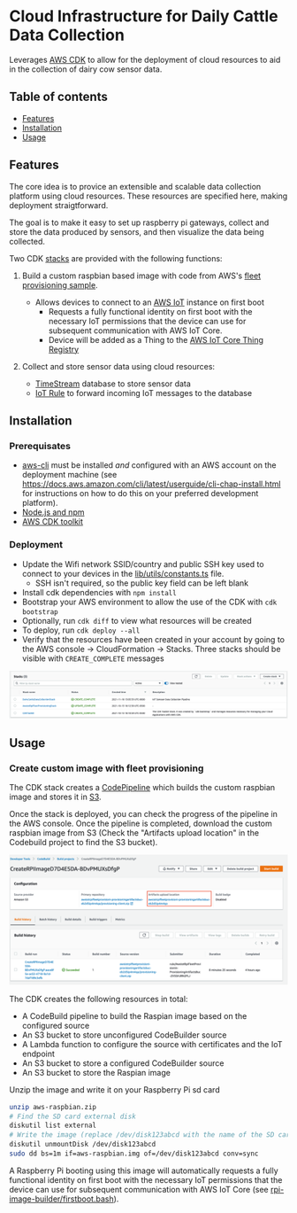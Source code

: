 # Cloud Infrastructure for Daily Cattle Data Collection

Leverages [AWS CDK](https://aws.amazon.com/cdk/) to allow for the deployment of cloud resources to aid in the collection of dairy cow sensor data.

## Table of contents
- [Features](#-features)
- [Installation](#-install)
- [Usage](#-usage)

## Features

The core idea is to provice an extensible and scalable data collection platform using cloud resources. These resources are specified here, making deployment straigtforward.

The goal is to make it easy to set up raspberry pi gateways, collect and store the data produced by sensors, and then visualize the data being collected.

Two CDK [stacks](https://docs.aws.amazon.com/cdk/latest/guide/stacks.html) are provided with the following functions:

1. Build a custom raspbian based image with code from AWS's
[fleet provisioning sample](https://github.com/aws-samples/aws-iot-rpi-fleet-provisioning).
    - Allows devices to connect to an
    [AWS IoT](https://docs.aws.amazon.com/iot/latest/developerguide/what-is-aws-iot.html) instance on first boot
        - Requests a fully functional identity on first boot with the necessary IoT permissions that the device can use for subsequent communication with AWS IoT Core.  
        - Device will be added as a Thing to the [AWS IoT Core Thing Registry](https://docs.aws.amazon.com/iot/latest/developerguide/iot-thing-management.html)

2. Collect and store sensor data using cloud resources:
    - [TimeStream](https://aws.amazon.com/timestream/) database to store sensor data
    - [IoT Rule](https://docs.aws.amazon.com/iot/latest/developerguide/iot-rules.html) to forward incoming IoT messages to the database

## Installation
### Prerequisates
- [aws-cli](https://docs.aws.amazon.com/cli/latest/userguide/cli-chap-install.html) must be installed *and* configured with an AWS account on the deployment machine (see https://docs.aws.amazon.com/cli/latest/userguide/cli-chap-install.html for instructions on how to do this on your preferred development platform).
- [Node.js and npm](https://docs.npmjs.com/downloading-and-installing-node-js-and-npm)
- [AWS CDK toolkit](https://docs.aws.amazon.com/cdk/latest/guide/cli.html)

### Deployment
- Update the Wifi network SSID/country and public SSH key used to connect to your devices in the [lib/utils/constants.ts](lib/utils/constants.ts) file.
    - SSH isn't required, so the public key field can be left blank
- Install cdk dependencies with `npm install`
- Bootstrap your AWS environment to allow the use of the CDK with `cdk bootstrap`
- Optionally, run `cdk diff` to view what resources will be created
- To deploy, run `cdk deploy --all`
- Verify that the resources have been created in your account by going to the AWS console -> CloudFormation -> Stacks. Three stacks should be visible with `CREATE_COMPLETE` messages

![Create Complete in Console](images/StacksCreateComplete.png)

## Usage
### Create custom image with fleet provisioning
The CDK stack creates a [CodePipeline](https://aws.amazon.com/codepipeline/) which builds the custom raspbian image and stores it in [S3](https://aws.amazon.com/s3/).

Once the stack is deployed, you can check the progress of the pipeline in the AWS console. Once the pipeline is completed, download the custom raspbian image from S3 (Check the "Artifacts upload location" in the Codebuild project to find the S3 bucket).

![Artifacts upload location](images/codebuild_artifact_location.png)

The CDK creates the following resources in total:
- A CodeBuild pipeline to build the Raspian image based on the configured source
- An S3 bucket to store unconfigured CodeBuilder source 
- A Lambda function to configure the source with certificates and the IoT endpoint
- An S3 bucket to store a configured CodeBuilder source 
- An S3 bucket to store the Raspian image


Unzip the image and write it on your Raspberry Pi sd card

```sh
unzip aws-raspbian.zip
# Find the SD card external disk
diskutil list external
# Write the image (replace /dev/disk123abcd with the name of the SD card external disk)
diskutil unmountDisk /dev/disk123abcd
sudo dd bs=1m if=aws-raspbian.img of=/dev/disk123abcd conv=sync
```

A Raspberry Pi booting using this image will automatically requests a fully functional identity on first boot with the necessary IoT permissions that the device can use for subsequent communication with AWS IoT Core (see [rpi-image-builder/firstboot.bash](rpi-image-builder/firstboot.bash)).
